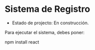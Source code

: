 <h1> Sistema de Registro </h1>

- Estado de projecto: En construcción.

Para ejecutar el sistema, debes poner:

npm install react
